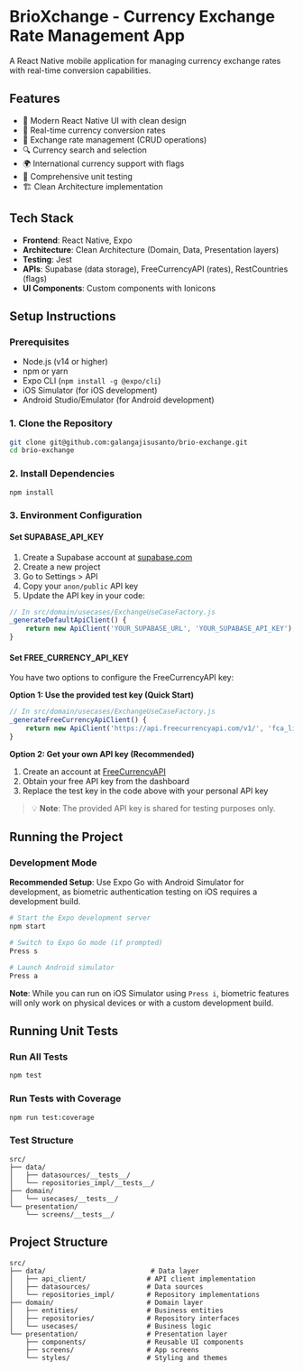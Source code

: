 # BrioXchange - Currency Exchange Rate Management App

A React Native mobile application for managing currency exchange rates with real-time conversion capabilities.

## Features

- 📱 Modern React Native UI with clean design
- 💱 Real-time currency conversion rates
- 🏦 Exchange rate management (CRUD operations)
- 🔍 Currency search and selection
- 🌍 International currency support with flags
- 🧪 Comprehensive unit testing
- 🏗️ Clean Architecture implementation

## Tech Stack

- **Frontend**: React Native, Expo
- **Architecture**: Clean Architecture (Domain, Data, Presentation layers)
- **Testing**: Jest
- **APIs**: Supabase (data storage), FreeCurrencyAPI (rates), RestCountries (flags)
- **UI Components**: Custom components with Ionicons

## Setup Instructions

### Prerequisites

- Node.js (v14 or higher)
- npm or yarn
- Expo CLI (`npm install -g @expo/cli`)
- iOS Simulator (for iOS development)
- Android Studio/Emulator (for Android development)

### 1. Clone the Repository

```bash
git clone git@github.com:galangajisusanto/brio-exchange.git
cd brio-exchange
```

### 2. Install Dependencies

```bash
npm install
```

### 3. Environment Configuration

#### Set SUPABASE_API_KEY

1. Create a Supabase account at [supabase.com](https://supabase.com)
2. Create a new project
3. Go to Settings > API
4. Copy your `anon/public` API key
5. Update the API key in your code:

```javascript
// In src/domain/usecases/ExchangeUseCaseFactory.js
_generateDefaultApiClient() {
    return new ApiClient('YOUR_SUPABASE_URL', 'YOUR_SUPABASE_API_KEY');
}
```

#### Set FREE_CURRENCY_API_KEY

You have two options to configure the FreeCurrencyAPI key:

**Option 1: Use the provided test key (Quick Start)**
```javascript
// In src/domain/usecases/ExchangeUseCaseFactory.js
_generateFreeCurrencyApiClient() {
    return new ApiClient('https://api.freecurrencyapi.com/v1/', 'fca_live_lW1BOpaYIVJW4RdtOuxskO6Vtq9OJbxO9FAndiqE');
}
```

**Option 2: Get your own API key (Recommended)**
1. Create an account at [FreeCurrencyAPI](https://freecurrencyapi.com)
2. Obtain your free API key from the dashboard
3. Replace the test key in the code above with your personal API key

> 💡 **Note**: The provided API key is shared for testing purposes only.

## Running the Project

### Development Mode

**Recommended Setup**: Use Expo Go with Android Simulator for development, as biometric authentication testing on iOS requires a development build.

```bash
# Start the Expo development server
npm start

# Switch to Expo Go mode (if prompted)
Press s

# Launch Android simulator
Press a
```

**Note**: While you can run on iOS Simulator using `Press i`, biometric features will only work on physical devices or with a custom development build.

## Running Unit Tests

### Run All Tests

```bash
npm test
```

### Run Tests with Coverage

```bash
npm run test:coverage
```

### Test Structure

```
src/
├── data/
│   ├── datasources/__tests__/
│   └── repositories_impl/__tests__/
├── domain/
│   └── usecases/__tests__/
└── presentation/
    └── screens/__tests__/
```

## Project Structure

```
src/
├── data/                          # Data layer
│   ├── api_client/               # API client implementation
│   ├── datasources/              # Data sources
│   └── repositories_impl/        # Repository implementations
├── domain/                       # Domain layer
│   ├── entities/                 # Business entities
│   ├── repositories/             # Repository interfaces
│   └── usecases/                 # Business logic
└── presentation/                 # Presentation layer
    ├── components/               # Reusable UI components
    ├── screens/                  # App screens
    └── styles/                   # Styling and themes
```
